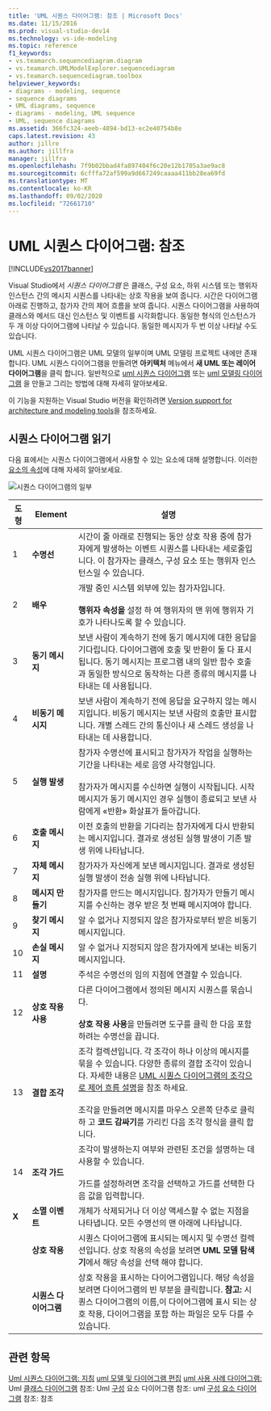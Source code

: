 ```yaml
---
title: 'UML 시퀀스 다이어그램: 참조 | Microsoft Docs'
ms.date: 11/15/2016
ms.prod: visual-studio-dev14
ms.technology: vs-ide-modeling
ms.topic: reference
f1_keywords:
- vs.teamarch.sequencediagram.diagram
- vs.teamarch.UMLModelExplorer.sequencediagram
- vs.teamarch.sequencediagram.toolbox
helpviewer_keywords:
- diagrams - modeling, sequence
- sequence diagrams
- UML diagrams, sequence
- diagrams - modeling, UML sequence
- UML, sequence diagrams
ms.assetid: 366fc324-aeeb-4894-bd13-ec2e40754b8e
caps.latest.revision: 43
author: jillre
ms.author: jillfra
manager: jillfra
ms.openlocfilehash: 7f9b02bbad4fa897404f6c20e12b1705a3ae9ac8
ms.sourcegitcommit: 6cfffa72af599a9d667249caaaa411bb28ea69fd
ms.translationtype: MT
ms.contentlocale: ko-KR
ms.lasthandoff: 09/02/2020
ms.locfileid: "72661710"
---
```

# <a name="uml-sequence-diagrams-reference"></a>UML 시퀀스 다이어그램: 참조
[!INCLUDE[vs2017banner](../includes/vs2017banner.md)]

Visual Studio에서 *시퀀스 다이어그램* 은 클래스, 구성 요소, 하위 시스템 또는 행위자 인스턴스 간의 메시지 시퀀스를 나타내는 상호 작용을 보여 줍니다. 시간은 다이어그램 아래로 진행하고, 참가자 간의 제어 흐름을 보여 줍니다. 시퀀스 다이어그램을 사용하여 클래스와 메서드 대신 인스턴스 및 이벤트를 시각화합니다. 동일한 형식의 인스턴스가 두 개 이상 다이어그램에 나타날 수 있습니다. 동일한 메시지가 두 번 이상 나타날 수도 있습니다.

 UML 시퀀스 다이어그램은 UML 모델의 일부이며 UML 모델링 프로젝트 내에만 존재합니다. UML 시퀀스 다이어그램을 만들려면 **아키텍처** 메뉴에서 **새 UML 또는 레이어 다이어그램**을 클릭 합니다. 일반적으로 [uml 시퀀스 다이어그램](../modeling/uml-sequence-diagrams-guidelines.md) 또는 [uml 모델링 다이어그램](../modeling/edit-uml-models-and-diagrams.md) 을 만들고 그리는 방법에 대해 자세히 알아보세요.

 이 기능을 지원하는 Visual Studio 버전을 확인하려면 [Version support for architecture and modeling tools](../modeling/what-s-new-for-design-in-visual-studio.md#VersionSupport)을 참조하세요.

## <a name="reading-sequence-diagrams"></a>시퀀스 다이어그램 읽기
 다음 표에서는 시퀀스 다이어그램에서 사용할 수 있는 요소에 대해 설명합니다. 이러한 [요소의 속성](../modeling/properties-of-elements-on-uml-sequence-diagrams.md)에 대해 자세히 알아보세요.

 ![시퀀스 다이어그램의 일부](../modeling/media/uml-sequence.png "UML_Sequence")

|**도형**|**Element**|**설명**|
|---------------|-----------------|---------------------|
|1|**수명선**|시간이 줄 아래로 진행되는 동안 상호 작용 중에 참가자에게 발생하는 이벤트 시퀀스를 나타내는 세로줄입니다. 이 참가자는 클래스, 구성 요소 또는 행위자 인스턴스일 수 있습니다.|
|2|**배우**|개발 중인 시스템 외부에 있는 참가자입니다.<br /><br /> **행위자 속성을** 설정 하 여 행위자의 맨 위에 행위자 기호가 나타나도록 할 수 있습니다.|
|3|**동기 메시지**|보낸 사람이 계속하기 전에 동기 메시지에 대한 응답을 기다립니다. 다이어그램에 호출 및 반환이 둘 다 표시됩니다. 동기 메시지는 프로그램 내의 일반 함수 호출과 동일한 방식으로 동작하는 다른 종류의 메시지를 나타내는 데 사용됩니다.|
|4|**비동기 메시지**|보낸 사람이 계속하기 전에 응답을 요구하지 않는 메시지입니다. 비동기 메시지는 보낸 사람의 호출만 표시합니다. 개별 스레드 간의 통신이나 새 스레드 생성을 나타내는 데 사용합니다.|
|5|**실행 발생**|참가자 수명선에 표시되고 참가자가 작업을 실행하는 기간을 나타내는 세로 음영 사각형입니다.<br /><br /> 참가자가 메시지를 수신하면 실행이 시작됩니다. 시작 메시지가 동기 메시지인 경우 실행이 종료되고 보낸 사람에게 «반환» 화살표가 돌아갑니다.|
|6|**호출 메시지**|이전 호출의 반환을 기다리는 참가자에게 다시 반환되는 메시지입니다. 결과로 생성된 실행 발생이 기존 발생 위에 나타납니다.|
|7|**자체 메시지**|참가자가 자신에게 보낸 메시지입니다. 결과로 생성된 실행 발생이 전송 실행 위에 나타납니다.|
|8|**메시지 만들기**|참가자를 만드는 메시지입니다. 참가자가 만들기 메시지를 수신하는 경우 받은 첫 번째 메시지여야 합니다.|
|9|**찾기 메시지**|알 수 없거나 지정되지 않은 참가자로부터 받은 비동기 메시지입니다.|
|10|**손실 메시지**|알 수 없거나 지정되지 않은 참가자에게 보내는 비동기 메시지입니다.|
|11|**설명**|주석은 수명선의 임의 지점에 연결할 수 있습니다.|
|12|**상호 작용 사용**|다른 다이어그램에서 정의된 메시지 시퀀스를 묶습니다.<br /><br /> **상호 작용 사용**을 만들려면 도구를 클릭 한 다음 포함 하려는 수명선을 끕니다.|
|13|**결합 조각**|조각 컬렉션입니다. 각 조각이 하나 이상의 메시지를 묶을 수 있습니다. 다양한 종류의 결합 조각이 있습니다. 자세한 내용은 [UML 시퀀스 다이어그램의 조각으로 제어 흐름 설명](../modeling/describe-control-flow-with-fragments-on-uml-sequence-diagrams.md)을 참조 하세요.<br /><br /> 조각을 만들려면 메시지를 마우스 오른쪽 단추로 클릭 하 고 **코드 감싸기**를 가리킨 다음 조각 형식을 클릭 합니다.|
|14|**조각 가드**|조각이 발생하는지 여부와 관련된 조건을 설명하는 데 사용할 수 있습니다.<br /><br /> 가드를 설정하려면 조각을 선택하고 가드를 선택한 다음 값을 입력합니다.|
|**X**|**소멸 이벤트**|개체가 삭제되거나 더 이상 액세스할 수 없는 지점을 나타냅니다. 모든 수명선의 맨 아래에 나타납니다.|
||**상호 작용**|시퀀스 다이어그램에 표시되는 메시지 및 수명선 컬렉션입니다. 상호 작용의 속성을 보려면 **UML 모델 탐색기**에서 해당 속성을 선택 해야 합니다.|
||**시퀀스 다이어그램**|상호 작용을 표시하는 다이어그램입니다. 해당 속성을 보려면 다이어그램의 빈 부분을 클릭합니다. **참고:**  시퀀스 다이어그램의 이름,이 다이어그램에 표시 되는 상호 작용, 다이어그램을 포함 하는 파일은 모두 다를 수 있습니다.|

## <a name="see-also"></a>관련 항목
 [Uml 시퀀스 다이어그램: 지침](../modeling/uml-sequence-diagrams-guidelines.md) [uml 모델 및 다이어그램 편집](../modeling/edit-uml-models-and-diagrams.md) [uml 사용 사례 다이어그램:](../modeling/uml-use-case-diagrams-reference.md) Uml [클래스 다이어그램](../modeling/uml-class-diagrams-reference.md) 참조: Uml [구성](../modeling/uml-component-diagrams-reference.md) 요소 다이어그램 참조: uml [구성 요소 다이어그램](../modeling/uml-component-diagrams-reference.md) 참조: 참조
